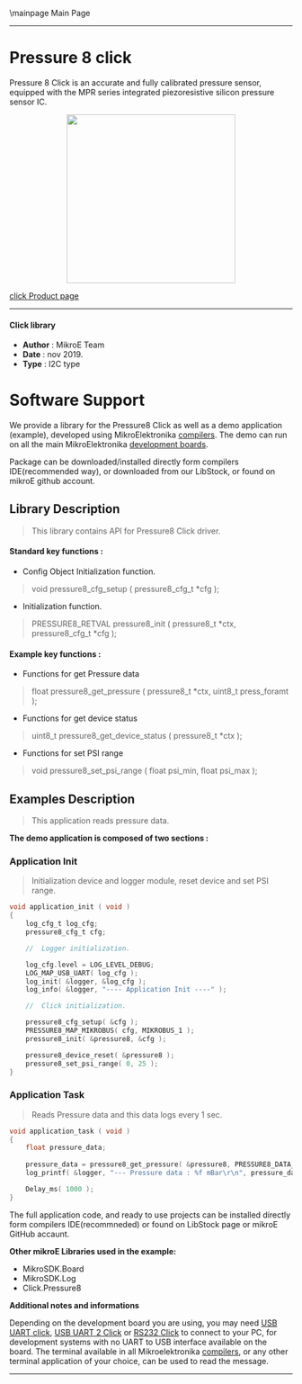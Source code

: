 \mainpage Main Page
 
 

---
# Pressure 8 click

Pressure 8 Click is an accurate and fully calibrated pressure sensor, equipped with the MPR series integrated piezoresistive silicon pressure sensor IC. 

<p align="center">
  <img src="https://download.mikroe.com/images/click_for_ide/pressure8_click.png" height=300px>
</p>

[click Product page](<https://www.mikroe.com/pressure-8-click>)

---


#### Click library 

- **Author**        : MikroE Team
- **Date**          : nov 2019.
- **Type**          : I2C type


# Software Support

We provide a library for the Pressure8 Click 
as well as a demo application (example), developed using MikroElektronika 
[compilers](https://shop.mikroe.com/compilers). 
The demo can run on all the main MikroElektronika [development boards](https://shop.mikroe.com/development-boards).

Package can be downloaded/installed directly form compilers IDE(recommended way), or downloaded from our LibStock, or found on mikroE github account. 

## Library Description

> This library contains API for Pressure8 Click driver.

#### Standard key functions :

- Config Object Initialization function.
> void pressure8_cfg_setup ( pressure8_cfg_t *cfg ); 
 
- Initialization function.
> PRESSURE8_RETVAL pressure8_init ( pressure8_t *ctx, pressure8_cfg_t *cfg );


#### Example key functions :

- Functions for get Pressure data
> float pressure8_get_pressure ( pressure8_t *ctx, uint8_t press_foramt );
 
- Functions for get device status
> uint8_t pressure8_get_device_status ( pressure8_t *ctx );

- Functions for set PSI range
> void pressure8_set_psi_range ( float psi_min, float psi_max );

## Examples Description

> This application reads pressure data.

**The demo application is composed of two sections :**

### Application Init 

> Initialization device and logger module, reset device and set PSI range.

```c
void application_init ( void )
{
    log_cfg_t log_cfg;
    pressure8_cfg_t cfg;

    //  Logger initialization.

    log_cfg.level = LOG_LEVEL_DEBUG;
    LOG_MAP_USB_UART( log_cfg );
    log_init( &logger, &log_cfg );
    log_info( &logger, "---- Application Init ----" );

    //  Click initialization.

    pressure8_cfg_setup( &cfg );
    PRESSURE8_MAP_MIKROBUS( cfg, MIKROBUS_1 );
    pressure8_init( &pressure8, &cfg );

    pressure8_device_reset( &pressure8 );
    pressure8_set_psi_range( 0, 25 );
}
```

### Application Task

> Reads Pressure data and this data logs every 1 sec.

```c
void application_task ( void )
{
    float pressure_data;
    
    pressure_data = pressure8_get_pressure( &pressure8, PRESSURE8_DATA_IN_mBar );
    log_printf( &logger, "--- Pressure data : %f mBar\r\n", pressure_data );

    Delay_ms( 1000 );
}
```

The full application code, and ready to use projects can be  installed directly form compilers IDE(recommneded) or found on LibStock page or mikroE GitHub accaunt.

**Other mikroE Libraries used in the example:** 

- MikroSDK.Board
- MikroSDK.Log
- Click.Pressure8

**Additional notes and informations**

Depending on the development board you are using, you may need 
[USB UART click](https://shop.mikroe.com/usb-uart-click), 
[USB UART 2 Click](https://shop.mikroe.com/usb-uart-2-click) or 
[RS232 Click](https://shop.mikroe.com/rs232-click) to connect to your PC, for 
development systems with no UART to USB interface available on the board. The 
terminal available in all Mikroelektronika 
[compilers](https://shop.mikroe.com/compilers), or any other terminal application 
of your choice, can be used to read the message.



---
